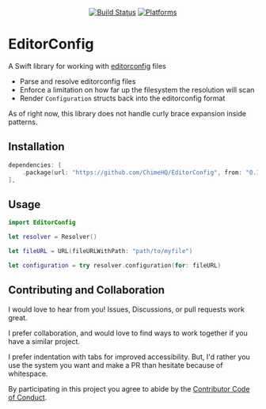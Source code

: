 <div align="center">

[![Build Status][build status badge]][build status]
[![Platforms][platforms badge]][platforms]

</div>

# EditorConfig
A Swift library for working with [editorconfig][editorconfig] files

- Parse and resolve editorconfig files
- Enforce a limitation on how far up the filesystem the resolution will scan
- Render `Configuration` structs back into the editorconfig format

As of right now, this library does not handle curly brace expansion inside patterns.

## Installation

```swift
dependencies: [
    .package(url: "https://github.com/ChimeHQ/EditorConfig", from: "0.1.0")
],
```

## Usage

```swift
import EditorConfig

let resolver = Resolver()

let fileURL = URL(fileURLWithPath: "path/to/myfile")

let configuration = try resolver.configuration(for: fileURL)
```

## Contributing and Collaboration

I would love to hear from you! Issues, Discussions, or pull requests work great.

I prefer collaboration, and would love to find ways to work together if you have a similar project.

I prefer indentation with tabs for improved accessibility. But, I'd rather you use the system you want and make a PR than hesitate because of whitespace.

By participating in this project you agree to abide by the [Contributor Code of Conduct](CODE_OF_CONDUCT.md).

[editorconfig]: https://editorconfig.org
[build status]: https://github.com/ChimeHQ/EditorConfig/actions
[build status badge]: https://github.com/ChimeHQ/EditorConfig/workflows/CI/badge.svg
[platforms]: https://swiftpackageindex.com/ChimeHQ/EditorConfig
[platforms badge]: https://img.shields.io/endpoint?url=https%3A%2F%2Fswiftpackageindex.com%2Fapi%2Fpackages%2FChimeHQ%2FEditorConfig%2Fbadge%3Ftype%3Dplatforms
